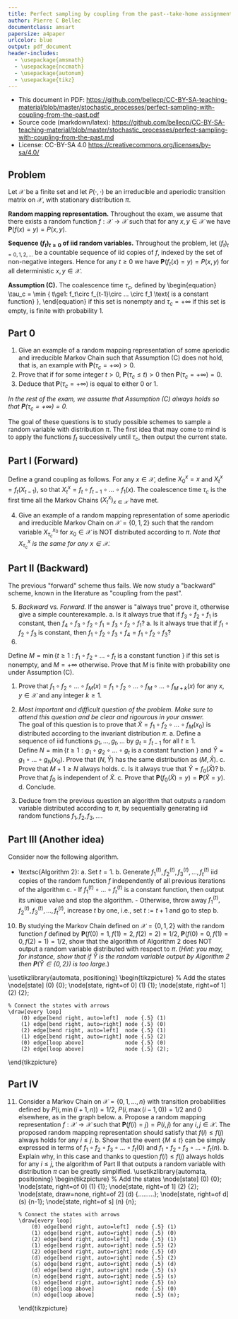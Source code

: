 ```yaml
---
title: Perfect sampling by coupling from the past--take-home assignment
author: Pierre C Bellec
documentclass: amsart
papersize: a4paper
urlcolor: blue
output: pdf_document
header-includes:
  - \usepackage{amsmath}
  - \usepackage{nccmath}
  - \usepackage{autonum}
  - \usepackage{tikz}
---
```


- This document in PDF: <https://github.com/bellecp/CC-BY-SA-teaching-material/blob/master/stochastic_processes/perfect-sampling-with-coupling-from-the-past.pdf>
- Source code (markdown/latex): <https://github.com/bellecp/CC-BY-SA-teaching-material/blob/master/stochastic_processes/perfect-sampling-with-coupling-from-the-past.md>
- License: CC-BY-SA 4.0 <https://creativecommons.org/licenses/by-sa/4.0/>

## Problem

Let $\mathcal X$ be a finite set and let $P(\cdot,\cdot)$ be an irreducible and aperiodic transition matrix on $\mathcal X$,
with stationary distribution $\pi$.

**Random mapping representation.** Throughout the exam, we assume that there exists a random function $f:\mathcal X\to\mathcal X$ such that for any $x,y\in\mathcal X$
we have $\mathbf P(f(x)=y)=P(x,y)$.


**Sequence $(f_t)_{t\ge 0}$ of iid random variables.**
Throughout the problem, let $(f_t)_{t=0,1,2,...}$ be a countable sequence of iid copies of $f$, indexed by the set of non-negative integers.
Hence for any $t \ge 0$ we have $\mathbf P(f_t(x)=y)=P(x,y)$ for all deterministic $x,y\in\mathcal X$.

**Assumption (C).**
The coalescence time $\tau_c$, defined by
\begin{equation}
    \tau_c
    = \min \{ t\ge1: f_t\circ f_{t-1}\circ ... \circ f_1 \text{ is a constant function} \},
\end{equation}
if this set is nonempty and $\tau_c=+\infty$ if this set is empty,
is finite with probability 1.

## Part 0

1. Give an example of a random mapping representation of some aperiodic and irreducible Markov Chain such that Assumption (C) does not hold,
that is, an example with $\mathbf P(\tau_c = +\infty) > 0$.
1. Prove that if for some integer $t>0$, $\mathbf P(\tau_c \le t) > 0$
then $\mathbf P(\tau_c=+\infty) = 0$.
1. Deduce that $\mathbf P(\tau_c=+\infty)$ is equal to either 0 or 1.


*In the rest of the exam, we assume that Assumption (C) always holds so that
$\mathbf P(\tau_c = +\infty ) = 0$.*

The goal of these questions is to study possible schemes to
sample a random variable with distribution $\pi$.
The first idea that may come to mind is to apply the functions $f_t$
successively until $\tau_c$, then output the current state.

## Part I (Forward)

Define a grand coupling as follows. For any $x\in \mathcal X$,
define $X_0^x = x$ and $X_t^x = f_t(X_{t-1})$,
so that $X_t^x = f_t\circ f_{t-1} \circ ... \circ f_1(x)$.
The coalescence time $\tau_c$ is the first time all the Markov Chains $(X_t^x)_{x\in\mathcal X}$ have met.

4. Give an example of a random mapping representation of some aperiodic and irreducible Markov Chain on 
$\mathcal X=\{0,1,2\}$
such that the random variable $X_{\tau_c}^{x_0}$ for $x_0\in\mathcal X$
is NOT distributed according to $\pi$. *Note that $X_{\tau_c}^x$ is the same for any $x\in\mathcal X$.*

## Part II (Backward)

The previous "forward" scheme thus fails. We now study a "backward" scheme,
known in the literature as "coupling from the past".

5. _Backward vs. Forward._ If the answer is "always true" prove it, otherwise give a simple counterexample.
    a. Is it always true that if $f_3\circ f_2\circ f_1$ is constant,
then $f_4\circ f_3\circ f_2\circ f_1=f_3\circ f_2\circ f_1$?
    a. Is it always true that if $f_1\circ f_2\circ f_3$ is constant,
then $f_1\circ f_2\circ f_3\circ f_4=f_1\circ f_2\circ f_3$?
1. 
Define $M=\min\{ t \ge 1: f_1\circ f_2 \circ \dots \circ f_t \text{ is a constant function } \}$ if this set is nonempty, and $M=+\infty$ otherwise.
Prove that $M$ is finite with probability one under Assumption (C).
<!--
1. Let $A$ be a random variable valued in $\mathcal X$ has distribution $\nu$ and is independent of $Z$.
Prove that if $A$ and $f(A,Z)$ have the same distribution, then $\nu=\pi$.
-->

1. Prove that $f_1\circ f_2\circ\dots\circ f_M(x) = f_1\circ f_2\circ\dots\circ f_M\circ \dots\circ f_{M+k}(x)$ for any $x,y\in\mathcal X$ and any integer $k\ge 1$.

1. _Most important and difficult question of the problem. 
Make sure to attend this question and be clear and rigourous in your answer._   
The goal of this question is to prove that $\hat X = f_1\circ f_2\circ\dots\circ f_M(x_0)$
is distributed according to the invariant distribution $\pi$.
    a. Define a sequence of iid functions $g_1,...,g_t,...$ by
    $g_t = f_{t-1}$ for all $t\ge 1$.    
    Define $N=\min\{ t \ge 1: g_1\circ g_2 \circ \dots \circ g_t \text{ is a constant function } \}$ and $\hat Y = g_1\circ ... \circ g_N(x_0)$.
    Prove that $(N, \hat Y)$ has the same distribution as $(M,\hat X)$.
    c. Prove that $M + 1 \ge N$ always holds. 
    c. Is it always true that $\hat Y = f_0(\hat X)$?
    b. Prove that $f_0$ is independent of $\hat X$.
    c. Prove that $\mathbf P(f_0(\hat X)=y) = \mathbf P(\hat X = y)$.
    d. Conclude.

1. Deduce from the previous question an algorithm that outputs a random variable distributed according to $\pi$,
by sequentially generating 
iid random functions $f_1,f_2,f_3,...$.

## Part III (Another idea)

Consider now the following algorithm.

- \textsc{Algorithm 2}:
    a. Set $t=1$.
    b. Generate $f_1^{(t)},f_2^{(t)},f_3^{(t)},...,f_t^{(t)}$ iid copies of the random function $f$ independently of all previous iterations of the algorithm
    c.
        - If $f_1^{(t)}\circ\dots\circ f_t^{(t)}$ is a constant function, then output its unique value and stop the algorithm.
        - Otherwise, throw away $f_1^{(t)},f_2^{(t)},f_3^{(t)},...,f_t^{(t)}$, increase $t$ by one, i.e., set $t := t+1$ and go to step b.

10. By studying the Markov Chain defined on $\mathcal X=\{0,1,2\}$
with the random function $f$ defined by
$\mathbf P(f(0) = 1, f(1) = 2, f(2)=2) =1/2$,
$\mathbf P(f(0) = 0, f(1) = 0, f(2)=1) =1/2$,
show that the algorithm of Algorithm 2 does NOT output a random variable distributed with respect to $\pi$.
(_Hint: you may, for instance, show that if $\hat Y$ is the random variable output by Algorithm 2
then $\mathbf P(\hat Y\in\{0,2\})$ is too large._)

\usetikzlibrary{automata, positioning}
\begin{tikzpicture}
    % Add the states
    \node[state]             (0) {0};
    \node[state, right=of 0] (1) {1};
    \node[state, right=of 1] (2) {2};

    % Connect the states with arrows
    \draw[every loop]
        (0) edge[bend right, auto=left]  node {.5} (1)
        (1) edge[bend right, auto=right] node {.5} (0)
        (2) edge[bend right, auto=left]  node {.5} (1)
        (1) edge[bend right, auto=right] node {.5} (2)
        (0) edge[loop above]             node {.5} (0)
        (2) edge[loop above]             node {.5} (2);
\end{tikzpicture}




## Part IV


11. Consider a Markov Chain on $\mathcal X=\{0,1,...,n\}$
with transition probabilities defined by $P(i,\min(i+1,n)) = 1/2$,
$P(i,\max(i-1,0)) = 1/2$ and 0 elsewhere, as in the graph below.
    a. Propose a random mapping representation  $f:\mathcal X\to \mathcal X$ such that $\mathbf P(f(i)=j)=P(i,j)$ for any $i,j\in\mathcal X$.
    The proposed random mapping representation should satisfy that 
    $f(i)\le f(j)$ always holds for any $i\le j$.
    b.
    Show that the event $\{M\le t\}$ can be simply expressed in terms of
    $f_1\circ f_2\circ f_3\circ ... \circ f_t(0)$ and $f_1\circ f_2\circ f_3\circ ... \circ f_t(n)$.
    b. Explain why, in this case and thanks to question $f(i)\le f(j)$ always holds for any $i\le j$, the algorithm of Part II
    that outputs a random variable with distribution $\pi$ can be greatly simplified.
    \usetikzlibrary{automata, positioning}
    \begin{tikzpicture}
        % Add the states
        \node[state]             (0) {0};
        \node[state, right=of 0] (1) {1};
        \node[state, right=of 1] (2) {2};
        \node[state, draw=none, right=of 2] (d) {$\dots\dots\dots$};
        \node[state, right=of d] (s) {n-1};
        \node[state, right=of s] (n) {n};

        % Connect the states with arrows
        \draw[every loop]
            (0) edge[bend right, auto=left]  node {.5} (1)
            (1) edge[bend right, auto=right] node {.5} (0)
            (2) edge[bend right, auto=left]  node {.5} (1)
            (1) edge[bend right, auto=right] node {.5} (2)
            (2) edge[bend right, auto=right] node {.5} (d)
            (d) edge[bend right, auto=right] node {.5} (2)
            (s) edge[bend right, auto=right] node {.5} (d)
            (d) edge[bend right, auto=right] node {.5} (s)
            (n) edge[bend right, auto=right] node {.5} (s)
            (s) edge[bend right, auto=right] node {.5} (n)
            (0) edge[loop above]             node {.5} (0)
            (n) edge[loop above]             node {.5} (n);
    \end{tikzpicture}
